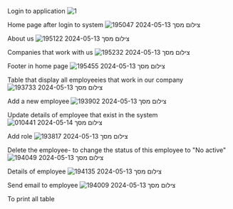 Login to application
![1](https://github.com/YeuditAshlag/employee_managment/assets/148490087/1d9f2824-4908-4432-a913-c75acb371b34)

Home page after login to system
![צילום מסך 2024-05-13 195047](https://github.com/YeuditAshlag/employee_managment/assets/148490087/3a49aa76-796e-455a-b0fc-1c8e652c69e2)

About us
![צילום מסך 2024-05-13 195122](https://github.com/YeuditAshlag/employee_managment/assets/148490087/cdd2a8ee-a9b6-44df-b839-e16fdd3a6790)

Companies that work with us
![צילום מסך 2024-05-13 195232](https://github.com/YeuditAshlag/employee_managment/assets/148490087/6f0030a0-f778-46ed-b718-2657b0e8af13)

Footer in home page
![צילום מסך 2024-05-13 195455](https://github.com/YeuditAshlag/employee_managment/assets/148490087/31b86445-c442-42cd-80c6-d1e97de78d5b)

Table that display all employeeies that work in our company
![צילום מסך 2024-05-13 193733](https://github.com/YeuditAshlag/employee_managment/assets/148490087/f9fe723b-78f0-4c32-97f5-523e48b31e74)

Add a new employee
![צילום מסך 2024-05-13 193902](https://github.com/YeuditAshlag/employee_managment/assets/148490087/e2d3baa5-59a8-4848-8030-57db703808e6)

Update details of employee that exist in the system
![צילום מסך 2024-05-14 010441](https://github.com/YeuditAshlag/employee_managment/assets/148490087/e8d229a7-5fde-4ef8-b9f3-dcc0f6f12231)

Add role
![צילום מסך 2024-05-13 193817](https://github.com/YeuditAshlag/employee_managment/assets/148490087/0953e67b-6956-4489-991b-1f1f1157dbb7)

Delete the employee- to change the status of this employee to "No active"
![צילום מסך 2024-05-13 194049](https://github.com/YeuditAshlag/employee_managment/assets/148490087/ca182e97-b1e8-4288-8cda-46440b830945)

Details of employee
![צילום מסך 2024-05-13 194135](https://github.com/YeuditAshlag/employee_managment/assets/148490087/b1f31ed3-cb68-49dc-9f36-172d4401ef7b)

Send email to employee
![צילום מסך 2024-05-13 194009](https://github.com/YeuditAshlag/employee_managment/assets/148490087/b65225dc-e988-4117-9c4c-677654cdb8dc)

To print all table

